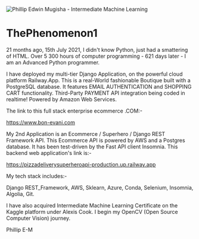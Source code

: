 ![Phillip Edwin Mugisha - Intermediate Machine Learning](https://user-images.githubusercontent.com/96743401/228430592-a377e017-2ef0-4947-94cb-5f36ffd35e50.png)
# ThePhenomenon1

21 months ago, 15th July 2021, I didn't know Python, just had a smattering of HTML.
Over 5 300 hours of computer programming - 621 days later - I am an Advanced Python programmer.

I have deployed my multi-tier Django Application, on the powerful cloud platform Railway.App. 
This is a real-World fashionable Boutique built with a PostgreSQL database. It features EMAIL AUTHENTICATION and SHOPPING CART functionality.
Third-Party PAYMENT API integration being coded in realtime! Powered by Amazon Web Services.

The link to this full stack enterprise ecommerce .COM:-

https://www.bon-evani.com


My 2nd Application is an Ecommerce / Superhero / Django REST Framework API. 
This Ecommerce API is powered by AWS and a Postgres database. It has been test-driven by the Fast API client Insomnia.
This backend web application's link is:-

https://pizzadeliverysuperheroapi-production.up.railway.app

My tech stack includes:-

Django REST_Framework,
AWS,
Sklearn,
Azure,
Conda,
Selenium,
Insomnia,
Algolia,
Git.

I have also acquired Intermediate Machine Learning Certificate on the Kaggle platform under Alexis Cook. I begin my OpenCV (Open Source Computer Vision) journey.

Phillip E-M
